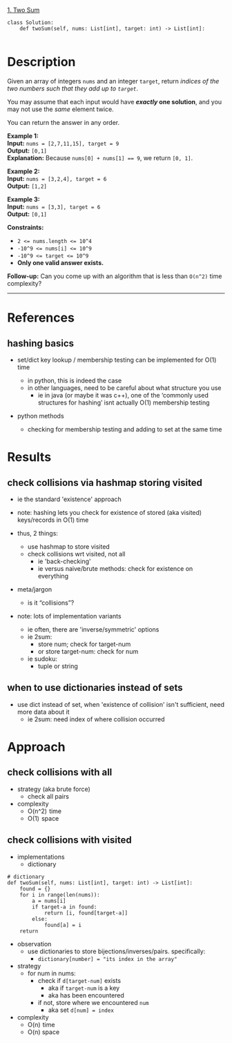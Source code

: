 [1. Two Sum](https://leetcode.com/problems/two-sum/)

```
class Solution:
    def twoSum(self, nums: List[int], target: int) -> List[int]:
        
```

# Description
Given an array of integers `nums` and an integer `target`, return _indices of the two numbers such that they add up to `target`_.

You may assume that each input would have **_exactly_ one solution**, and you may not use the _same_ element twice.

You can return the answer in any order.

**Example 1:**  
**Input:** `nums = [2,7,11,15], target = 9`  
**Output:** `[0,1]`  
**Explanation:** Because `nums[0] + nums[1] == 9`, we return `[0, 1]`.  

**Example 2:**  
**Input:** `nums = [3,2,4], target = 6`  
**Output:** `[1,2]`  

**Example 3:**  
**Input:** `nums = [3,3], target = 6`  
**Output:** `[0,1]`  

**Constraints:**
- `2 <= nums.length <= 10^4`
- `-10^9 <= nums[i] <= 10^9`
- `-10^9 <= target <= 10^9`
- **Only one valid answer exists.**

**Follow-up:** Can you come up with an algorithm that is less than `O(n^2)` time complexity?

---

# References

## hashing basics
- set/dict key lookup / membership testing can be implemented for O(1) time
	- in python, this is indeed the case
	- in other languages, need to be careful about what structure you use
		- ie in java (or maybe it was c++), one of the ‘commonly used structures for hashing’ isnt actually O(1) membership testing


- python methods
	- checking for membership testing and adding to set at the same time


# Results

## check collisions via hashmap storing visited
- ie the standard 'existence' approach
- note: hashing lets you check for existence of stored (aka visited) keys/records in O(1) time
- thus, 2 things:
	- use hashmap to store visited
	- check collisions wrt visited, not all
		- ie 'back-checking'
		- ie versus naive/brute methods: check for existence on everything
- meta/jargon
	- is it “collisions”?

- note: lots of implementation variants
	- ie often, there are 'inverse/symmetric' options
	- ie 2sum:
		- store num; check for target-num
		- or store target-num: check for num
	- ie sudoku:
		- tuple or string



## when to use dictionaries instead of sets
- use dict instead of set, when 'existence of collision' isn't sufficient, need more data about it
	- ie 2sum: need index of where collision occurred



# Approach
## check collisions with all
- strategy (aka brute force)
	- check all pairs
- complexity
	- O(n^2)  time
	- O(1)  space

## check collisions with visited
- implementations
	- dictionary
```
# dictionary
def twoSum(self, nums: List[int], target: int) -> List[int]:
    found = {}
    for i in range(len(nums)):
        a = nums[i]
        if target-a in found:
            return [i, found[target-a]]
        else:
            found[a] = i
    return
```
- observation
	- use dictionaries to store bijections/inverses/pairs. specifically:
		- `dictionary[number] = "its index in the array"`
- strategy
	- for num in nums:
		- check if `d[target-num]` exists
			- aka if `target-num` is a key
			- aka has been encountered
		- if not, store where we encountered `num`
			- aka set `d[num] = index`
- complexity
	- O(n)  time
	- O(n) space



